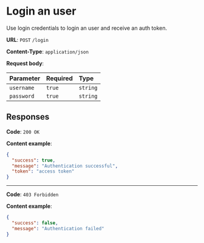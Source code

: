 # Login an user
Use login credentials to login an user and receive an auth token.

**URL**:
`POST` `/login`

**Content-Type**:
`application/json`

**Request body**:

| Parameter | Required | Type |
|:----------|:---------|:-----|
| `username` | `true` | `string` |
| `password` | `true` | `string` |

## Responses

**Code**:
`200 OK`

**Content example**:
```json
{
  "success": true,
  "message": "Authentication successful",
  "token": "access token"
}
```

---

**Code**:
`403 Forbidden`

**Content example**:
```json
{
  "success": false,
  "message": "Authentication failed"
}
```
